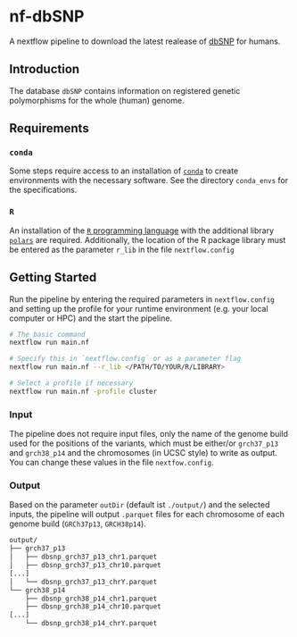 # nf-dbSNP

A nextflow pipeline to download the latest realease of
[dbSNP](https://www.ncbi.nlm.nih.gov/snp/docs/about/) for humans.

## Introduction

The database `dbSNP` contains information on registered genetic polymorphisms
for the whole (human) genome.

## Requirements

### `conda`

Some steps require access to an installation of
[`conda`](https://www.nextflow.io/docs/latest/conda.html) to create
environments with the necessary software. See the directory `conda_envs` for
the specifications.

### `R`

An installation of the [`R` programming language](https://www.r-project.org/)
with the additional library [`polars`](https://pola-rs.github.io/r-polars/) are
required. Additionally, the location of the R package library must be entered
as the parameter `r_lib` in the file `nextflow.config`

## Getting Started

Run the pipeline by entering the required parameters in `nextflow.config` and
setting up the profile for your runtime environment (e.g. your local computer
or HPC) and the start the pipeline.

```bash 
# The basic command
nextflow run main.nf 

# Specify this in `nextflow.config` or as a parameter flag
nextflow run main.nf --r_lib </PATH/TO/YOUR/R/LIBRARY>

# Select a profile if necessary
nextflow run main.nf -profile cluster
```

### Input

The pipeline does not require input files, only the name of the genome build
used for the positions of the variants, which must be either/or `grch37_p13`
and `grch38_p14` and the chromosomes (in UCSC style) to write as output. You
can change these values in the file `nextfow.config`.

### Output

Based on the parameter `outDir` (default ist `./output/`) and the selected
inputs, the pipeline will output `.parquet` files for each chromosome of each
genome build (`GRCh37p13`, `GRCH38p14`). 

```bash
output/
├── grch37_p13
│   ├── dbsnp_grch37_p13_chr1.parquet
│   ├── dbsnp_grch37_p13_chr10.parquet
[...]
│   └── dbsnp_grch37_p13_chrY.parquet
└── grch38_p14
    ├── dbsnp_grch38_p14_chr1.parquet
    ├── dbsnp_grch38_p14_chr10.parquet
[...]
    └── dbsnp_grch38_p14_chrY.parquet
```
